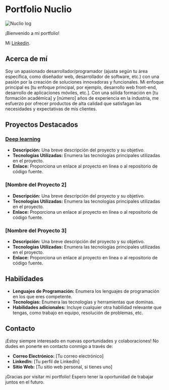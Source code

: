 # Portfolio Nuclio

![Nuclio log](https://www.jevnet.es/wp-content/webp-express/webp-images/uploads/2021/11/Nuclio-Logo.jpg.webp)

¡Bienvenido a mi portfolio!

Mi [Linkedin](https://www.linkedin.com/in/galvarezm/).

## Acerca de mí

Soy un apasionado desarrollador/programador (ajusta según tu área específica, como diseñador web, desarrollador de software, etc.) con una pasión por la creación de soluciones innovadoras y funcionales. Mi enfoque principal es [tu enfoque principal, por ejemplo, desarrollo web front-end, desarrollo de aplicaciones móviles, etc.]. Con una sólida formación en [tu formación académica] y [número] años de experiencia en la industria, me esfuerzo por ofrecer productos de alta calidad que satisfagan las necesidades y expectativas de mis clientes.

## Proyectos Destacados

### [Deep learning](deep_learning/)

- **Descripción:** Una breve descripción del proyecto y su objetivo.
- **Tecnologías Utilizadas:** Enumera las tecnologías principales utilizadas en el proyecto.
- **Enlace:** Proporciona un enlace al proyecto en línea o al repositorio de código fuente.

### [Nombre del Proyecto 2]

- **Descripción:** Una breve descripción del proyecto y su objetivo.
- **Tecnologías Utilizadas:** Enumera las tecnologías principales utilizadas en el proyecto.
- **Enlace:** Proporciona un enlace al proyecto en línea o al repositorio de código fuente.

### [Nombre del Proyecto 3]

- **Descripción:** Una breve descripción del proyecto y su objetivo.
- **Tecnologías Utilizadas:** Enumera las tecnologías principales utilizadas en el proyecto.
- **Enlace:** Proporciona un enlace al proyecto en línea o al repositorio de código fuente.

## Habilidades

- **Lenguajes de Programación:** Enumera los lenguajes de programación en los que eres competente.
- **Tecnologías:** Enumera las tecnologías y herramientas que dominas.
- **Habilidades adicionales:** Incluye cualquier otra habilidad relevante que tengas, como trabajo en equipo, resolución de problemas, etc.

## Contacto

¡Estoy siempre interesado en nuevas oportunidades y colaboraciones! No dudes en ponerte en contacto conmigo a través de:

- **Correo Electrónico:** [Tu correo electrónico]
- **LinkedIn:** [Tu perfil de LinkedIn]
- **Sitio Web:** [Tu sitio web personal, si tienes uno]

¡Gracias por visitar mi portfolio! Espero tener la oportunidad de trabajar juntos en el futuro.
